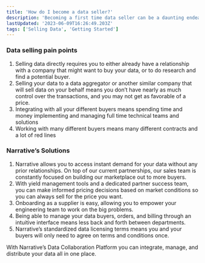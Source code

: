 ```yaml
---
title: 'How do I become a data seller?'
description: 'Becoming a first time data seller can be a daunting endeavor. Narrative make''s it easier than ever. Here are a few steps to getting started.'
lastUpdated: '2023-06-09T16:26:49.203Z'
tags: ['Selling Data', 'Getting Started']
---
```

### Data selling pain points

1. Selling data directly requires you to either already have a relationship with a company that might want to buy your data, or to do research and find a potential buyer.
2. Selling your data to a data aggregator or another similar company that will sell data on your behalf means you don’t have nearly as much control over the transactions, and you may not get as favorable of a price.
3. Integrating with all your different buyers means spending time and money implementing and managing full time technical teams and solutions
4. Working with many different buyers means many different contracts and a lot of red lines

### Narrative’s Solutions

1. Narrative allows you to access instant demand for your data without any prior relationships. On top of our current partnerships, our sales team is constantly focused on building our marketplace out to more buyers.
2. With yield management tools and a dedicated partner success team, you can make informed pricing decisions based on market conditions so you can always sell for the price you want.
3. Onboarding as a supplier is easy, allowing you to empower your engineering team to work on the big problems.
4. Being able to manage your data buyers, orders, and billing through an intuitive interface means less back and forth between departments.
5. Narrative’s standardized data licensing terms means you and your buyers will only need to agree on terms and conditions once.

With Narrative’s Data Collaboration Platform you can integrate, manage, and distribute your data all in one place.
